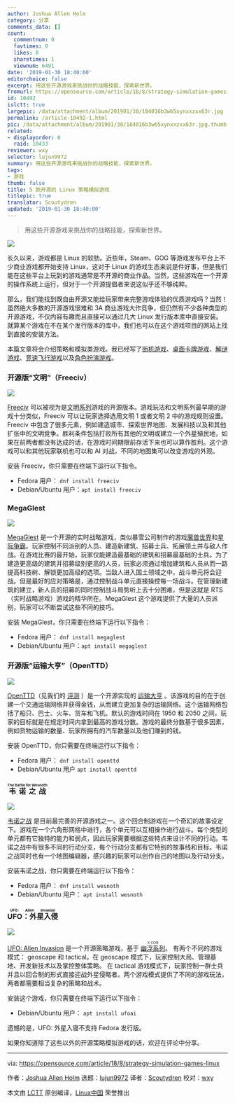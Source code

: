 ```yaml
---
author: Joshua Allen Holm
category: 分享
comments_data: []
count:
  commentnum: 0
  favtimes: 0
  likes: 0
  sharetimes: 1
  viewnum: 6491
date: '2019-01-30 18:40:00'
editorchoice: false
excerpt: 用这些开源游戏来挑战你的战略技能，探索新世界。
fromurl: https://opensource.com/article/18/8/strategy-simulation-games-linux
id: 10492
islctt: true
largepic: /data/attachment/album/201901/30/184016b3w65xynxxzxx63r.jpg
permalink: /article-10492-1.html
pic: /data/attachment/album/201901/30/184016b3w65xynxxzxx63r.jpg.thumb.jpg
related:
- displayorder: 0
  raid: 10433
reviewer: wxy
selector: lujun9972
summary: 用这些开源游戏来挑战你的战略技能，探索新世界。
tags:
- 游戏
thumb: false
title: 5 款开源的 Linux 策略模拟游戏
titlepic: true
translator: Scoutydren
updated: '2019-01-30 18:40:00'
---
```



> 
> 用这些开源游戏来挑战你的战略技能，探索新世界。
> 
> 
> 


![](/data/attachment/album/201901/30/184016b3w65xynxxzxx63r.jpg)


长久以来，游戏都是 Linux 的软肋。近些年，Steam、GOG 等游戏发布平台上不少商业游戏都开始支持 Linux，这对于 Linux 的游戏生态来说是件好事，但是我们能在这些平台上玩到的游戏通常是不开源的商业作品。当然，这些游戏在一个开源的操作系统上运行，但对于一个开源提倡者来说这似乎还不够纯粹。


那么，我们能找到既自由开源又能给玩家带来完整游戏体验的优质游戏吗？当然！虽然绝大多数的开源游戏很难和 3A 商业游戏大作竞争，但仍然有不少各种类型的开源游戏，不仅内容有趣而且直接可以通过几大 Linux 发行版本库中直接安装。就算某个游戏在不在某个发行版本的库中，我们也可以在这个游戏项目的网站上找到直接的安装方法。


本篇文章将会介绍策略和模拟类游戏。我已经写了[街机游戏](/article-10433-1.html)、[桌面卡牌游戏](https://opensource.com/article/18/3/card-board-games-linux)、[解谜游戏](https://opensource.com/article/18/6/puzzle-games-linux)、[竞速飞行游戏](https://opensource.com/article/18/7/racing-flying-games-linux)以及[角色扮演游戏](https://opensource.com/article/18/8/role-playing-games-linux)。


### 开源版“文明”（Freeciv）


![](/data/attachment/album/201901/30/184017ov8f411wwciilwac.png)


[Freeciv](http://www.freeciv.org/) 可以被视为是[文明系列](https://en.wikipedia.org/wiki/Civilization_(series))游戏的开源版本。游戏玩法和文明系列最早期的游戏十分类似，Freeciv 可以让玩家选择选用文明 1 或者文明 2 中的游戏规则设置。Freeciv 中包含了很多元素，例如建造城市、探索世界地图、发展科技以及和其他扩张中的文明竞争。胜利条件包括打败所有其他的文明或建立一个外星殖民地，如果在前两者都没有达成的话，在游戏时间期限前存活下来也可以算作胜利。这个游戏可以和其他玩家联机也可以和 AI 对战，不同的地图集可以改变游戏的外观。


安装 Freeciv，你只需要在终端下运行以下指令。


* Fedora 用户： `dnf install freeciv`
* Debian/Ubuntu 用户：`apt install freeciv`


### MegaGlest


![](/data/attachment/album/201901/30/184504krxzf111orxo1ogj.jpg)


[MegaGlest](https://megaglest.org/) 是一个开源的实时战略游戏，类似暴雪公司制作的游戏[魔兽世界](https://en.wikipedia.org/wiki/Warcraft)和[星际争霸](https://en.wikipedia.org/wiki/StarCraft)。玩家控制不同派别的人员、建造新建筑、招募士兵、拓展领土并与敌人作战。在游戏比赛的最开始，玩家仅能建造最基础的建筑和招募最基础的士兵。为了建造更高级的建筑并招募级别更高的人员，玩家必须通过增加建筑和人员从而一路提高科技树、解锁更加高级的选项。当敌人进入国土领域之中，战斗单元将会迎战。但是最好的应对策略是，通过控制战斗单元直接操控每一场战斗。在管理新建筑的建立，新人员的招募的同时控制战斗局势听上去十分困难，但是这就是 RTS（实时战略游戏）游戏的精华所在。MegaGlest 这个游戏提供了大量的人员派别，玩家可以不断尝试这些不同的技巧。


安装 MegaGlest，你只需要在终端下运行以下指令：


* Fedora 用户： `dnf install megaglest`
* Debian/Ubuntu 用户：`apt install megaglest`


### 开源版“运输大亨”（OpenTTD）


![](/data/attachment/album/201901/30/184534mugguh5ut4ftm55q.jpg)


[OpenTTD](https://www.openttd.org/)（见我们的 [评测](https://opensource.com/life/15/7/linux-game-review-openttd) ）是一个开源实现的 [运输大亨](https://en.wikipedia.org/wiki/Transport_Tycoon#Transport_Tycoon_Deluxe) 。该游戏的目的在于创建一个交通运输网络并获得金钱，从而建立更加复杂的运输网络。这个运输网络包括了船只、巴士、火车、货车和飞机。默认的游戏时间在 1950 和 2050 之间，玩家的目标就是在规定时间内拿到最高的游戏分数。游戏的最终分数基于很多因素，例如货物运输的数量、玩家所拥有的汽车数量以及他们赚到的钱。


安装 OpenTTD，你只需要在终端运行以下指令：


* Fedora 用户： `dnf install openttd`
* Debian/Ubuntu 用户 `apt install openttd`


### <ruby> 韦诺之战 <rt>  The Battle for Wesnoth </rt></ruby>


![](/data/attachment/album/201901/30/184555zml598m9uvzol75c.jpg)


[韦诺之战](https://www.wesnoth.org/) 是目前最完善的开源游戏之一。这个回合制游戏在一个奇幻的故事设定下。游戏在一个六角形网格中进行，各个单元可以互相操作进行战斗。每个类型的单元都有它独特的能力和弱点，因此玩家需要根据这些特点来设计不同的行动。韦诺之战中有很多不同的行动分支，每个行动分支都有它特别的故事线和目标。韦诺之战同时也有一个地图编辑器，感兴趣的玩家可以创作自己的地图以及行动分支。


安装韦诺之战，你只需要在终端运行以下指令：


* Fedora 用户： `dnf install wesnoth`
* Debian/Ubuntu 用户： `apt install wesnoth`


### <ruby> UFO：外星入侵 <rt>  UFO: Alien Invasion </rt></ruby>


![](/data/attachment/album/201901/30/184607d4z0k0di0kssz3lz.jpg)


[UFO: Alien Invasion](https://ufoai.org/) 是一个开源策略游戏，基于 <ruby> <a href="https://en.wikipedia.org/wiki/X-COM">  幽浮系列 </a> <rt>  X-COM </rt></ruby>。 有两个不同的游戏模式： geoscape 和 tactical。在 geoscape 模式下，玩家控制大局、管理基地、开发新技术以及掌控整体策略。 在 tactical 游戏模式下，玩家控制一群士兵并且以回合制的形式直接迎战外星侵略者。两个游戏模式提供了不同的游戏玩法，两者都需要相当复杂的策略和战术。


安装这个游戏，你只需要在终端下运行以下指令：


* Debian/Ubuntu 用户： `apt install ufoai`


遗憾的是，UFO: 外星入寝不支持 Fedora 发行版。


如果你知道除了这些以外的开源策略模拟游戏的话，欢迎在评论中分享。




---


via: <https://opensource.com/article/18/8/strategy-simulation-games-linux>


作者：[Joshua Allen Holm](https://opensource.com/users/holmja) 选题：[lujun9972](https://github.com/lujun9972) 译者：[Scoutydren](https://github.com/Scoutydren) 校对：[wxy](https://github.com/wxy)


本文由 [LCTT](https://github.com/LCTT/TranslateProject) 原创编译，[Linux中国](https://linux.cn/) 荣誉推出